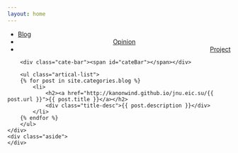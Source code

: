 ```yaml
---
layout: home
---
```


<div class="index-content blog">
    <div class="section">
        <ul class="artical-cate">
            <li class="on"><a href="http://kanonwind.github.io/jnu.eic.su/"><span>Blog</span></a></li>
            <li style="text-align:center"><a href="http://kanonwind.github.io/jnu.eic.su/opinion"><span>Opinion</span></a></li>
            <li style="text-align:right"><a href="http://kanonwind.github.io/jnu.eic.su/project"><span>Project</span></a></li>
        </ul>

        <div class="cate-bar"><span id="cateBar"></span></div>

        <ul class="artical-list">
        {% for post in site.categories.blog %}
            <li>
                <h2><a href="http://kanonwind.github.io/jnu.eic.su/{{ post.url }}">{{ post.title }}</a></h2>
                <div class="title-desc">{{ post.description }}</div>
            </li>
        {% endfor %}
        </ul>
    </div>
    <div class="aside">
    </div>
</div>
